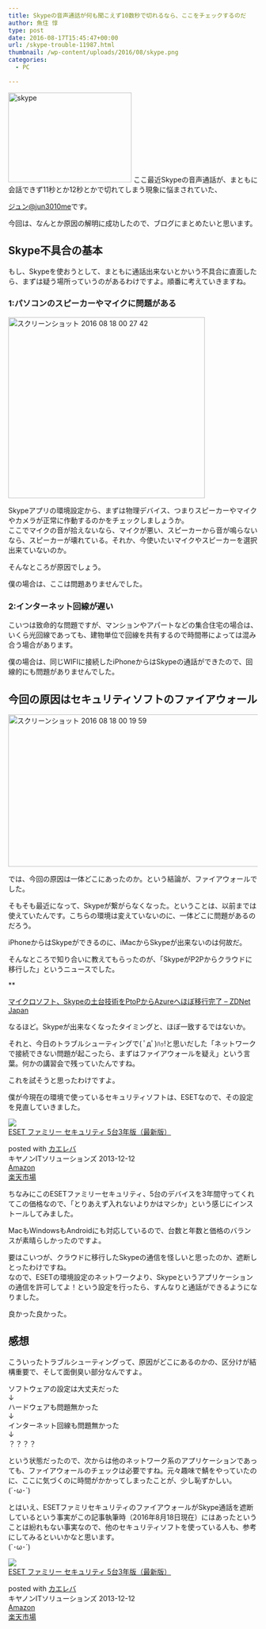 ```yaml
---
title: Skypeの音声通話が何も聞こえず10数秒で切れるなら、ここをチェックするのだ
author: 魚住 惇
type: post
date: 2016-08-17T15:45:47+00:00
url: /skype-trouble-11987.html
thumbnail: /wp-content/uploads/2016/08/skype.png
categories:
  - PC

---
```

<img decoding="async" loading="lazy" src="/wp-content/uploads/2016/08/skype.png" alt="skype" title="skype.png" border="0" width="249" height="181" />  
<!--more-->ここ最近Skypeの音声通話が、まともに会話できず11秒とか12秒とかで切れてしまう現象に悩まされていた、

[ジュン@jun3010me][1]です。

今回は、なんとか原因の解明に成功したので、ブログにまとめたいと思います。

## Skype不具合の基本

もし、Skypeを使おうとして、まともに通話出来ないとかいう不具合に直面したら、まずは疑う場所っていうのがあるわけですよ。順番に考えていきますね。

### 1:パソコンのスピーカーやマイクに問題がある

<img decoding="async" loading="lazy" src="/wp-content/uploads/2016/08/df20470ffa734d141f5d8f21ddb5fc18.png" alt="スクリーンショット 2016 08 18 00 27 42" title="スクリーンショット_2016-08-18_00_27_42.png" border="0" width="397" height="365" />  
  
Skypeアプリの環境設定から、まずは物理デバイス、つまりスピーカーやマイクやカメラが正常に作動するのかをチェックしましょうか。  
ここでマイクの音が拾えないなら、マイクが悪い、スピーカーから音が鳴らないなら、スピーカーが壊れている。それか、今使いたいマイクやスピーカーを選択出来ていないのか。

そんなところが原因でしょう。

僕の場合は、ここは問題ありませんでした。

### 2:インターネット回線が遅い

こいつは致命的な問題ですが、マンションやアパートなどの集合住宅の場合は、いくら光回線であっても、建物単位で回線を共有するので時間帯によっては混み合う場合があります。

僕の場合は、同じWIFIに接続したiPhoneからはSkypeの通話ができたので、回線的にも問題がありませんでした。

## 今回の原因はセキュリティソフトのファイアウォール

<img decoding="async" loading="lazy" src="/wp-content/uploads/2016/08/2574432b258cdc15b73ac456aa016d1e.png" alt="スクリーンショット 2016 08 18 00 19 59" title="スクリーンショット 2016-08-18 00.19.59.png" border="0" width="598" height="307" />  
  
では、今回の原因は一体どこにあったのか。という結論が、ファイアウォールでした。

そもそも最近になって、Skypeが繋がらなくなった。ということは、以前までは使えていたんです。こちらの環境は変えていないのに、一体どこに問題があるのだろう。

iPhoneからはSkypeができるのに、iMacからSkypeが出来ないのは何故だ。

そんなところで知り合いに教えてもらったのが、「SkypeがP2Pからクラウドに移行した」というニュースでした。

**</p> 

<a href="http://japan.zdnet.com/article/35086262/" target="_blank">マイクロソフト、Skypeの土台技術をPtoPからAzureへほぼ移行完了 &#8211; ZDNet Japan</a>

</b>  
  
なるほど。Skypeが出来なくなったタイミングと、ほぼ一致するではないか。

それと、今日のトラブルシューティングで( ﾟдﾟ)ﾊｯ!と思いだした<span class="b">「ネットワークで接続できない問題が起こったら、まずはファイアウォールを疑え」</span>という言葉。何かの講習会で残っていたんですね。

これを試そうと思ったわけですよ。

僕が今現在の環境で使っているセキュリティソフトは、ESETなので、その設定を見直していきました。

<div class="cstmreba">
  <div class="kaerebalink-box">
    <div class="kaerebalink-image">
      <a href="http://www.amazon.co.jp/exec/obidos/ASIN/B00H6Y6OO4/jn050191-22/ref=nosim/" target="_blank" ><img decoding="async" src="http://ecx.images-amazon.com/images/I/51fCj58fCEL._SL160_.jpg" style="border: none;" /></a>
    </div>
    <div class="kaerebalink-info">
      <div class="kaerebalink-name">
        <a href="http://www.amazon.co.jp/exec/obidos/ASIN/B00H6Y6OO4/jn050191-22/ref=nosim/" target="_blank" >ESET ファミリー セキュリティ 5台3年版（最新版）</a></p> 
        <div class="kaerebalink-powered-date">
          posted with <a href="http://kaereba.com" rel="nofollow" target="_blank">カエレバ</a>
        </div>
      </div>
      <div class="kaerebalink-detail">
        キヤノンITソリューションズ 2013-12-12
      </div>
      <div class="kaerebalink-link1">
        <div class="shoplinkamazon">
          <a href="http://www.amazon.co.jp/gp/search?keywords=ESET%20%83t%83%40%83~%83%8A%81%5B%20%83Z%83L%83%85%83%8A%83e%83B&#038;__mk_ja_JP=%83J%83%5E%83J%83i&#038;tag=jn050191-22" target="_blank" >Amazon</a>
        </div>
        <div class="shoplinkrakuten">
          <a href="http://hb.afl.rakuten.co.jp/hgc/13c945af.7f4d37c0.13c945b0.d426235d/?pc=http%3A%2F%2Fsearch.rakuten.co.jp%2Fsearch%2Fmall%2FESET%2520%25E3%2583%2595%25E3%2582%25A1%25E3%2583%259F%25E3%2583%25AA%25E3%2583%25BC%2520%25E3%2582%25BB%25E3%2582%25AD%25E3%2583%25A5%25E3%2583%25AA%25E3%2583%2586%25E3%2582%25A3%2F-%2Ff.1-p.1-s.1-sf.0-st.A-v.2%3Fx%3D0%26scid%3Daf_ich_link_urltxt%26m%3Dhttp%3A%2F%2Fm.rakuten.co.jp%2F" target="_blank" >楽天市場</a>
        </div>
      </div>
    </div>
    <div class="booklink-footer">
    </div>
  </div>
</div>

ちなみにこのESETファミリーセキュリティ、5台のデバイスを3年間守ってくれてこの価格なので、「とりあえず入れないよりかはマシか」という感じにインストールしてみました。

MacもWindowsもAndroidにも対応しているので、台数と年数と価格のバランスが素晴らしかったのですよ。

要はこいつが、クラウドに移行したSkypeの通信を怪しいと思ったのか、遮断しとったわけですね。  
なので、ESETの環境設定のネットワークより、Skypeというアプリケーションの通信を許可してよ！という設定を行ったら、すんなりと通話ができるようになりました。

良かった良かった。

## 感想

こういったトラブルシューティングって、原因がどこにあるのかの、区分けが結構重要で、そして面倒臭い部分なんですよ。

ソフトウェアの設定は大丈夫だった  
↓  
ハードウェアも問題無かった  
↓  
インターネット回線も問題無かった  
↓  
？？？？

という状態だったので、次からは他のネットワーク系のアプリケーションであっても、ファイアウォールのチェックは必要ですね。元々趣味で鯖をやっていたのに、ここに気づくのに時間がかかってしまったことが、少し恥ずかしい。  
(´･ω･\`)

とはいえ、<span class="b">ESETファミリセキュリティのファイアウォールがSkype通話を遮断している</span>という事実がこの記事執筆時（2016年8月18日現在）にはあったということは紛れもない事実なので、他のセキュリティソフトを使っている人も、参考にしてみるといいかなと思います。  
(\`･ω･´)

<div class="cstmreba">
  <div class="kaerebalink-box">
    <div class="kaerebalink-image">
      <a href="http://www.amazon.co.jp/exec/obidos/ASIN/B00H6Y6OO4/jn050191-22/ref=nosim/" target="_blank" ><img decoding="async" src="http://ecx.images-amazon.com/images/I/51fCj58fCEL._SL160_.jpg" style="border: none;" /></a>
    </div>
    <div class="kaerebalink-info">
      <div class="kaerebalink-name">
        <a href="http://www.amazon.co.jp/exec/obidos/ASIN/B00H6Y6OO4/jn050191-22/ref=nosim/" target="_blank" >ESET ファミリー セキュリティ 5台3年版（最新版）</a></p> 
        <div class="kaerebalink-powered-date">
          posted with <a href="http://kaereba.com" rel="nofollow" target="_blank">カエレバ</a>
        </div>
      </div>
      <div class="kaerebalink-detail">
        キヤノンITソリューションズ 2013-12-12
      </div>
      <div class="kaerebalink-link1">
        <div class="shoplinkamazon">
          <a href="http://www.amazon.co.jp/gp/search?keywords=ESET%20%83t%83%40%83~%83%8A%81%5B%20%83Z%83L%83%85%83%8A%83e%83B&#038;__mk_ja_JP=%83J%83%5E%83J%83i&#038;tag=jn050191-22" target="_blank" >Amazon</a>
        </div>
        <div class="shoplinkrakuten">
          <a href="http://hb.afl.rakuten.co.jp/hgc/13c945af.7f4d37c0.13c945b0.d426235d/?pc=http%3A%2F%2Fsearch.rakuten.co.jp%2Fsearch%2Fmall%2FESET%2520%25E3%2583%2595%25E3%2582%25A1%25E3%2583%259F%25E3%2583%25AA%25E3%2583%25BC%2520%25E3%2582%25BB%25E3%2582%25AD%25E3%2583%25A5%25E3%2583%25AA%25E3%2583%2586%25E3%2582%25A3%2F-%2Ff.1-p.1-s.1-sf.0-st.A-v.2%3Fx%3D0%26scid%3Daf_ich_link_urltxt%26m%3Dhttp%3A%2F%2Fm.rakuten.co.jp%2F" target="_blank" >楽天市場</a>
        </div>
      </div>
    </div>
    <div class="booklink-footer">
    </div>
  </div>
</div>

 [1]: https://twitter.com/jun3010me